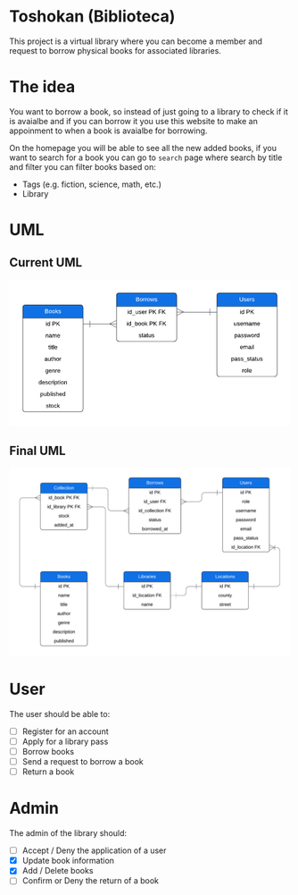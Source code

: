 # Toshokan (Biblioteca)

This project is a virtual library where you can become a member and
request to borrow physical books for associated libraries.

# The idea

You want to borrow a book, so instead of just going to a library to check
if it is avaialbe and if you can borrow it you use this website to make an
appoinment to when a book is avaialbe for borrowing.

On the homepage you will be able to see all the new added books, if you want
to search for a book you can go to `search` page where search by title and filter
you can filter books based on:

- Tags (e.g. fiction, science, math, etc.)
- Library

# UML

## Current UML

![Current UML](./public/uml.png "Current UML")

## Final UML

![Final UML](./public/final-uml.png "Final UML")

# User

The user should be able to:
- [ ] Register for an account
- [ ] Apply for a library pass
- [ ] Borrow books
- [ ] Send a request to borrow a book
- [ ] Return a book

# Admin

The admin of the library should:
- [ ] Accept / Deny the application of a user
- [x] Update book information
- [x] Add / Delete books
- [ ] Confirm or Deny the return of a book
